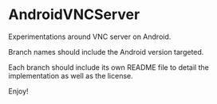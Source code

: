 AndroidVNCServer
================

Experimentations around VNC server on Android.

Branch names should include the Android version targeted.

Each branch should include its own README file to detail the implementation as well as the license.

Enjoy!

